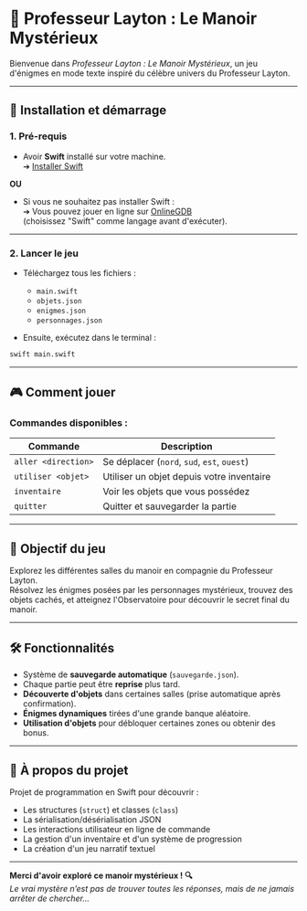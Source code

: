 # 👀 Professeur Layton : Le Manoir Mystérieux

Bienvenue dans *Professeur Layton : Le Manoir Mystérieux*, un jeu d'énigmes en mode texte inspiré du célèbre univers du Professeur Layton.

---

## 🚀 Installation et démarrage

### 1. Pré-requis
- Avoir **Swift** installé sur votre machine.  
  ➔ [Installer Swift](https://www.swift.org/download/)

**OU**

- Si vous ne souhaitez pas installer Swift :  
  ➔ Vous pouvez jouer en ligne sur [OnlineGDB](https://www.onlinegdb.com/#)  
  (choisissez "Swift" comme langage avant d'exécuter).

---

### 2. Lancer le jeu
- Téléchargez tous les fichiers :
  - `main.swift`
  - `objets.json`
  - `enigmes.json`
  - `personnages.json`

- Ensuite, exécutez dans le terminal :

```bash
swift main.swift
```

---

## 🎮 Comment jouer

### Commandes disponibles :

| Commande           | Description |
|--------------------|-------------|
| `aller <direction>` | Se déplacer (`nord`, `sud`, `est`, `ouest`) |
| `utiliser <objet>`  | Utiliser un objet depuis votre inventaire |
| `inventaire`        | Voir les objets que vous possédez |
| `quitter`           | Quitter et sauvegarder la partie |

---

## 🌟 Objectif du jeu

Explorez les différentes salles du manoir en compagnie du Professeur Layton.  
Résolvez les énigmes posées par les personnages mystérieux, trouvez des objets cachés, et atteignez l'Observatoire pour découvrir le secret final du manoir.

---

## 🛠️ Fonctionnalités

- Système de **sauvegarde automatique** (`sauvegarde.json`).
- Chaque partie peut être **reprise** plus tard.
- **Découverte d'objets** dans certaines salles (prise automatique après confirmation).
- **Énigmes dynamiques** tirées d'une grande banque aléatoire.
- **Utilisation d'objets** pour débloquer certaines zones ou obtenir des bonus.

---

## 👾 À propos du projet

Projet de programmation en Swift pour découvrir :
- Les structures (`struct`) et classes (`class`)
- La sérialisation/désérialisation JSON
- Les interactions utilisateur en ligne de commande
- La gestion d'un inventaire et d'un système de progression
- La création d'un jeu narratif textuel

---

**Merci d'avoir exploré ce manoir mystérieux ! 🔍**  
*Le vrai mystère n’est pas de trouver toutes les réponses, mais de ne jamais arrêter de chercher...*

